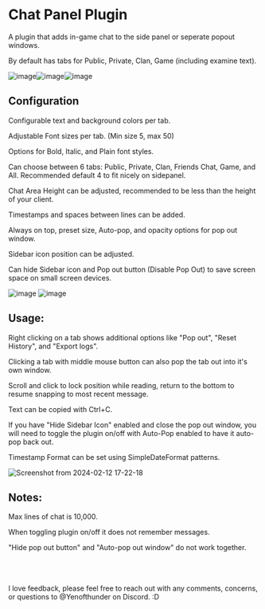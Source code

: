 # Chat Panel Plugin

A plugin that adds in-game chat to the side panel or seperate popout windows. 

By default has tabs for Public, Private, Clan, Game (including examine text).


![image](https://github.com/Yenof/chat-panel/assets/122739279/1d60a059-4b70-409b-b171-e8bc84036bc8)![image](https://github.com/Yenof/chat-panel/assets/122739279/18919a6b-128a-4699-ae2a-436bcc29289b)![image](https://github.com/Yenof/chat-panel/assets/122739279/cfa6f204-3f40-4732-b94f-b30db4c072c1)



















## Configuration

Configurable text and background colors per tab. 

Adjustable Font sizes per tab. (Min size 5, max 50)

Options for Bold, Italic, and Plain font styles. 

Can choose between 6 tabs: Public, Private, Clan, Friends Chat, Game, and All. Recommended default 4 to fit nicely on sidepanel. 

Chat Area Height can be adjusted, recommended to be less than the height of your client. 

Timestamps and spaces between lines can be added.

Always on top, preset size, Auto-pop, and opacity options for pop out window.

Sidebar icon position can be adjusted.

Can hide Sidebar icon and Pop out button (Disable Pop Out) to save screen space on small screen devices. 


![image](https://github.com/Yenof/chat-panel/assets/122739279/25e923be-17a6-4556-b108-cacae4a79be7) ![image](https://github.com/Yenof/chat-panel/assets/122739279/b561e3ab-7a41-4c49-a90b-ae1fb9552dcc) 





## Usage:

Right clicking on a tab shows additional options like "Pop out", "Reset History", and "Export logs".

Clicking a tab with middle mouse button can also pop the tab out into it's own window.

Scroll and click to lock position while reading, return to the bottom to resume snapping to most recent message.

Text can be copied with Ctrl+C.

If you have "Hide Sidebar Icon" enabled and close the pop out window, you will need to toggle the plugin on/off with Auto-Pop enabled to have it auto-pop back out.

Timestamp Format can be set using SimpleDateFormat patterns.

![Screenshot from 2024-02-12 17-22-18](https://github.com/Yenof/chat-panel/assets/122739279/d0c3e199-f9a9-4e3d-b199-5d1acc1a6d96)

## Notes:

Max lines of chat is 10,000.

When toggling plugin on/off it does not remember messages. 

"Hide pop out button" and "Auto-pop out window" do not work together.

<br/>
<br/>
<br/>
I love feedback, please feel free to reach out with any comments, concerns, or questions to @Yenofthunder on Discord. :D